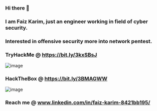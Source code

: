 ### Hi there 👋
### I am Faiz Karim, just an engineer working in field of cyber security.
### Interested in offensive security more into network pentest.
### TryHackMe @ https://bit.ly/3kxSBsJ
![image](https://user-images.githubusercontent.com/87700008/205730184-5e371265-f8e8-4d06-b11e-7759e9583504.png)

### HackTheBox @ https://bit.ly/3BMAGWW
![image](https://user-images.githubusercontent.com/87700008/236646288-3f82d330-dbb6-4ca7-a5ec-63dbc0b6f6f4.png)

### Reach me @ www.linkedin.com/in/faiz-karim-8421bb195/
<!--
**F41zK4r1m/F41zK4r1m** is a ✨ _special_ ✨ repository because its `README.md` (this file) appears on your GitHub profile.

Here are some ideas to get you started:

- 🔭 I’m currently working on ...
- 🌱 I’m currently learning ...
- 👯 I’m looking to collaborate on ...
- 🤔 I’m looking for help with ...
- 💬 Ask me about ...
- 📫 How to reach me: ...
- 😄 Pronouns: ...
- ⚡ Fun fact: ...
-->
